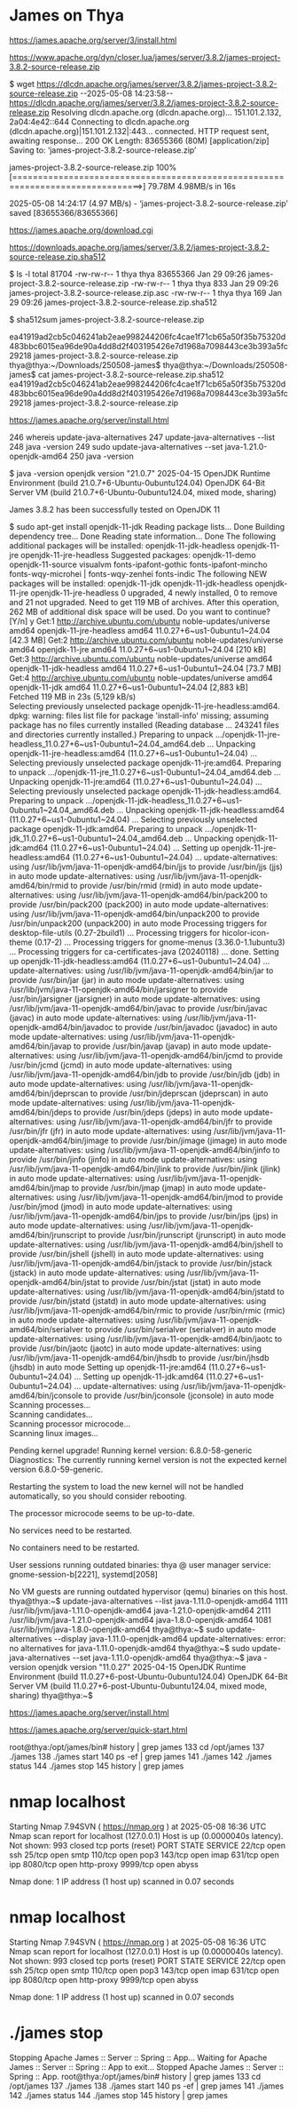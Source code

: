 # James on Thya

https://james.apache.org/server/3/install.html


https://www.apache.org/dyn/closer.lua/james/server/3.8.2/james-project-3.8.2-source-release.zip


$ wget https://dlcdn.apache.org/james/server/3.8.2/james-project-3.8.2-source-release.zip
--2025-05-08 14:23:58--  https://dlcdn.apache.org/james/server/3.8.2/james-project-3.8.2-source-release.zip
Resolving dlcdn.apache.org (dlcdn.apache.org)... 151.101.2.132, 2a04:4e42::644
Connecting to dlcdn.apache.org (dlcdn.apache.org)|151.101.2.132|:443... connected.
HTTP request sent, awaiting response... 200 OK
Length: 83655366 (80M) [application/zip]
Saving to: ‘james-project-3.8.2-source-release.zip’

james-project-3.8.2-source-release.zip  100%[===============================================================================>]  79.78M  4.98MB/s    in 16s     

2025-05-08 14:24:17 (4.97 MB/s) - ‘james-project-3.8.2-source-release.zip’ saved [83655366/83655366]


https://james.apache.org/download.cgi


https://downloads.apache.org/james/server/3.8.2/james-project-3.8.2-source-release.zip.sha512



$ ls -l
total 81704
-rw-rw-r-- 1 thya thya 83655366 Jan 29 09:26 james-project-3.8.2-source-release.zip
-rw-rw-r-- 1 thya thya      833 Jan 29 09:26 james-project-3.8.2-source-release.zip.asc
-rw-rw-r-- 1 thya thya      169 Jan 29 09:26 james-project-3.8.2-source-release.zip.sha512


$ sha512sum james-project-3.8.2-source-release.zip

ea41919ad2cb5c046241ab2eae998244206fc4cae1f71cb65a50f35b75320d483bbc6015ea96de90a4dd8d2f403195426e7d1968a7098443ce3b393a5fc29218  james-project-3.8.2-source-release.zip
thya@thya:~/Downloads/250508-james$ 
thya@thya:~/Downloads/250508-james$ cat james-project-3.8.2-source-release.zip.sha512 
ea41919ad2cb5c046241ab2eae998244206fc4cae1f71cb65a50f35b75320d483bbc6015ea96de90a4dd8d2f403195426e7d1968a7098443ce3b393a5fc29218  james-project-3.8.2-source-release.zip


https://james.apache.org/server/install.html

  246  whereis update-java-alternatives
  247  update-java-alternatives --list
  248  java -version
  249  sudo update-java-alternatives --set java-1.21.0-openjdk-amd64
  250  java -version

$ java -version
openjdk version "21.0.7" 2025-04-15
OpenJDK Runtime Environment (build 21.0.7+6-Ubuntu-0ubuntu124.04)
OpenJDK 64-Bit Server VM (build 21.0.7+6-Ubuntu-0ubuntu124.04, mixed mode, sharing)


James 3.8.2 has been successfully tested on OpenJDK 11

$ sudo apt-get install openjdk-11-jdk
Reading package lists... Done
Building dependency tree... Done
Reading state information... Done
The following additional packages will be installed:
  openjdk-11-jdk-headless openjdk-11-jre openjdk-11-jre-headless
Suggested packages:
  openjdk-11-demo openjdk-11-source visualvm fonts-ipafont-gothic fonts-ipafont-mincho fonts-wqy-microhei | fonts-wqy-zenhei fonts-indic
The following NEW packages will be installed:
  openjdk-11-jdk openjdk-11-jdk-headless openjdk-11-jre openjdk-11-jre-headless
0 upgraded, 4 newly installed, 0 to remove and 21 not upgraded.
Need to get 119 MB of archives.
After this operation, 262 MB of additional disk space will be used.
Do you want to continue? [Y/n] y
Get:1 http://archive.ubuntu.com/ubuntu noble-updates/universe amd64 openjdk-11-jre-headless amd64 11.0.27+6~us1-0ubuntu1~24.04 [42.3 MB]
Get:2 http://archive.ubuntu.com/ubuntu noble-updates/universe amd64 openjdk-11-jre amd64 11.0.27+6~us1-0ubuntu1~24.04 [210 kB]                                 
Get:3 http://archive.ubuntu.com/ubuntu noble-updates/universe amd64 openjdk-11-jdk-headless amd64 11.0.27+6~us1-0ubuntu1~24.04 [73.7 MB]                       
Get:4 http://archive.ubuntu.com/ubuntu noble-updates/universe amd64 openjdk-11-jdk amd64 11.0.27+6~us1-0ubuntu1~24.04 [2,883 kB]                               
Fetched 119 MB in 23s (5,129 kB/s)                                                                                                                             
Selecting previously unselected package openjdk-11-jre-headless:amd64.
dpkg: warning: files list file for package 'install-info' missing; assuming package has no files currently installed
(Reading database ... 243241 files and directories currently installed.)
Preparing to unpack .../openjdk-11-jre-headless_11.0.27+6~us1-0ubuntu1~24.04_amd64.deb ...
Unpacking openjdk-11-jre-headless:amd64 (11.0.27+6~us1-0ubuntu1~24.04) ...
Selecting previously unselected package openjdk-11-jre:amd64.
Preparing to unpack .../openjdk-11-jre_11.0.27+6~us1-0ubuntu1~24.04_amd64.deb ...
Unpacking openjdk-11-jre:amd64 (11.0.27+6~us1-0ubuntu1~24.04) ...
Selecting previously unselected package openjdk-11-jdk-headless:amd64.
Preparing to unpack .../openjdk-11-jdk-headless_11.0.27+6~us1-0ubuntu1~24.04_amd64.deb ...
Unpacking openjdk-11-jdk-headless:amd64 (11.0.27+6~us1-0ubuntu1~24.04) ...
Selecting previously unselected package openjdk-11-jdk:amd64.
Preparing to unpack .../openjdk-11-jdk_11.0.27+6~us1-0ubuntu1~24.04_amd64.deb ...
Unpacking openjdk-11-jdk:amd64 (11.0.27+6~us1-0ubuntu1~24.04) ...
Setting up openjdk-11-jre-headless:amd64 (11.0.27+6~us1-0ubuntu1~24.04) ...
update-alternatives: using /usr/lib/jvm/java-11-openjdk-amd64/bin/jjs to provide /usr/bin/jjs (jjs) in auto mode
update-alternatives: using /usr/lib/jvm/java-11-openjdk-amd64/bin/rmid to provide /usr/bin/rmid (rmid) in auto mode
update-alternatives: using /usr/lib/jvm/java-11-openjdk-amd64/bin/pack200 to provide /usr/bin/pack200 (pack200) in auto mode
update-alternatives: using /usr/lib/jvm/java-11-openjdk-amd64/bin/unpack200 to provide /usr/bin/unpack200 (unpack200) in auto mode
Processing triggers for desktop-file-utils (0.27-2build1) ...
Processing triggers for hicolor-icon-theme (0.17-2) ...
Processing triggers for gnome-menus (3.36.0-1.1ubuntu3) ...
Processing triggers for ca-certificates-java (20240118) ...
done.
Setting up openjdk-11-jdk-headless:amd64 (11.0.27+6~us1-0ubuntu1~24.04) ...
update-alternatives: using /usr/lib/jvm/java-11-openjdk-amd64/bin/jar to provide /usr/bin/jar (jar) in auto mode
update-alternatives: using /usr/lib/jvm/java-11-openjdk-amd64/bin/jarsigner to provide /usr/bin/jarsigner (jarsigner) in auto mode
update-alternatives: using /usr/lib/jvm/java-11-openjdk-amd64/bin/javac to provide /usr/bin/javac (javac) in auto mode
update-alternatives: using /usr/lib/jvm/java-11-openjdk-amd64/bin/javadoc to provide /usr/bin/javadoc (javadoc) in auto mode
update-alternatives: using /usr/lib/jvm/java-11-openjdk-amd64/bin/javap to provide /usr/bin/javap (javap) in auto mode
update-alternatives: using /usr/lib/jvm/java-11-openjdk-amd64/bin/jcmd to provide /usr/bin/jcmd (jcmd) in auto mode
update-alternatives: using /usr/lib/jvm/java-11-openjdk-amd64/bin/jdb to provide /usr/bin/jdb (jdb) in auto mode
update-alternatives: using /usr/lib/jvm/java-11-openjdk-amd64/bin/jdeprscan to provide /usr/bin/jdeprscan (jdeprscan) in auto mode
update-alternatives: using /usr/lib/jvm/java-11-openjdk-amd64/bin/jdeps to provide /usr/bin/jdeps (jdeps) in auto mode
update-alternatives: using /usr/lib/jvm/java-11-openjdk-amd64/bin/jfr to provide /usr/bin/jfr (jfr) in auto mode
update-alternatives: using /usr/lib/jvm/java-11-openjdk-amd64/bin/jimage to provide /usr/bin/jimage (jimage) in auto mode
update-alternatives: using /usr/lib/jvm/java-11-openjdk-amd64/bin/jinfo to provide /usr/bin/jinfo (jinfo) in auto mode
update-alternatives: using /usr/lib/jvm/java-11-openjdk-amd64/bin/jlink to provide /usr/bin/jlink (jlink) in auto mode
update-alternatives: using /usr/lib/jvm/java-11-openjdk-amd64/bin/jmap to provide /usr/bin/jmap (jmap) in auto mode
update-alternatives: using /usr/lib/jvm/java-11-openjdk-amd64/bin/jmod to provide /usr/bin/jmod (jmod) in auto mode
update-alternatives: using /usr/lib/jvm/java-11-openjdk-amd64/bin/jps to provide /usr/bin/jps (jps) in auto mode
update-alternatives: using /usr/lib/jvm/java-11-openjdk-amd64/bin/jrunscript to provide /usr/bin/jrunscript (jrunscript) in auto mode
update-alternatives: using /usr/lib/jvm/java-11-openjdk-amd64/bin/jshell to provide /usr/bin/jshell (jshell) in auto mode
update-alternatives: using /usr/lib/jvm/java-11-openjdk-amd64/bin/jstack to provide /usr/bin/jstack (jstack) in auto mode
update-alternatives: using /usr/lib/jvm/java-11-openjdk-amd64/bin/jstat to provide /usr/bin/jstat (jstat) in auto mode
update-alternatives: using /usr/lib/jvm/java-11-openjdk-amd64/bin/jstatd to provide /usr/bin/jstatd (jstatd) in auto mode
update-alternatives: using /usr/lib/jvm/java-11-openjdk-amd64/bin/rmic to provide /usr/bin/rmic (rmic) in auto mode
update-alternatives: using /usr/lib/jvm/java-11-openjdk-amd64/bin/serialver to provide /usr/bin/serialver (serialver) in auto mode
update-alternatives: using /usr/lib/jvm/java-11-openjdk-amd64/bin/jaotc to provide /usr/bin/jaotc (jaotc) in auto mode
update-alternatives: using /usr/lib/jvm/java-11-openjdk-amd64/bin/jhsdb to provide /usr/bin/jhsdb (jhsdb) in auto mode
Setting up openjdk-11-jre:amd64 (11.0.27+6~us1-0ubuntu1~24.04) ...
Setting up openjdk-11-jdk:amd64 (11.0.27+6~us1-0ubuntu1~24.04) ...
update-alternatives: using /usr/lib/jvm/java-11-openjdk-amd64/bin/jconsole to provide /usr/bin/jconsole (jconsole) in auto mode
Scanning processes...                                                                                                                                           
Scanning candidates...                                                                                                                                          
Scanning processor microcode...                                                                                                                                 
Scanning linux images...                                                                                                                                        

Pending kernel upgrade!
Running kernel version:
  6.8.0-58-generic
Diagnostics:
  The currently running kernel version is not the expected kernel version 6.8.0-59-generic.

Restarting the system to load the new kernel will not be handled automatically, so you should consider rebooting.

The processor microcode seems to be up-to-date.

No services need to be restarted.

No containers need to be restarted.

User sessions running outdated binaries:
 thya @ user manager service: gnome-session-b[2221], systemd[2058]

No VM guests are running outdated hypervisor (qemu) binaries on this host.
thya@thya:~$ update-java-alternatives --list
java-1.11.0-openjdk-amd64      1111       /usr/lib/jvm/java-1.11.0-openjdk-amd64
java-1.21.0-openjdk-amd64      2111       /usr/lib/jvm/java-1.21.0-openjdk-amd64
java-1.8.0-openjdk-amd64       1081       /usr/lib/jvm/java-1.8.0-openjdk-amd64
thya@thya:~$ sudo update-alternatives --display java-1.11.0-openjdk-amd64
update-alternatives: error: no alternatives for java-1.11.0-openjdk-amd64
thya@thya:~$ sudo update-java-alternatives --set java-1.11.0-openjdk-amd64
thya@thya:~$ java -version
openjdk version "11.0.27" 2025-04-15
OpenJDK Runtime Environment (build 11.0.27+6-post-Ubuntu-0ubuntu124.04)
OpenJDK 64-Bit Server VM (build 11.0.27+6-post-Ubuntu-0ubuntu124.04, mixed mode, sharing)
thya@thya:~$ 

https://james.apache.org/server/install.html

https://james.apache.org/server/quick-start.html


root@thya:/opt/james/bin# history | grep james
  133  cd /opt/james
  137  ./james
  138  ./james start
  140  ps -ef | grep james
  141  ./james
  142  ./james status
  144  ./james stop
  145  history | grep james


# nmap localhost
Starting Nmap 7.94SVN ( https://nmap.org ) at 2025-05-08 16:36 UTC
Nmap scan report for localhost (127.0.0.1)
Host is up (0.0000040s latency).
Not shown: 993 closed tcp ports (reset)
PORT     STATE SERVICE
22/tcp   open  ssh
25/tcp   open  smtp
110/tcp  open  pop3
143/tcp  open  imap
631/tcp  open  ipp
8080/tcp open  http-proxy
9999/tcp open  abyss

Nmap done: 1 IP address (1 host up) scanned in 0.07 seconds

# nmap localhost
Starting Nmap 7.94SVN ( https://nmap.org ) at 2025-05-08 16:36 UTC
Nmap scan report for localhost (127.0.0.1)
Host is up (0.0000040s latency).
Not shown: 993 closed tcp ports (reset)
PORT     STATE SERVICE
22/tcp   open  ssh
25/tcp   open  smtp
110/tcp  open  pop3
143/tcp  open  imap
631/tcp  open  ipp
8080/tcp open  http-proxy
9999/tcp open  abyss

Nmap done: 1 IP address (1 host up) scanned in 0.07 seconds

# ./james stop
Stopping Apache James :: Server :: Spring :: App...
Waiting for Apache James :: Server :: Spring :: App to exit...
Stopped Apache James :: Server :: Spring :: App.
root@thya:/opt/james/bin# history | grep james
  133  cd /opt/james
  137  ./james
  138  ./james start
  140  ps -ef | grep james
  141  ./james
  142  ./james status
  144  ./james stop
  145  history | grep james

